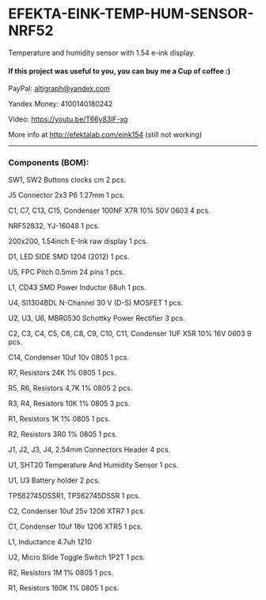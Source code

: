 # EFEKTA-EINK-TEMP-HUM-SENSOR-NRF52

Temperature and humidity sensor with 1.54 e-ink display.

#### If this project was useful to you, you can buy me a Cup of coffee :)

PayPal: altigraph@yandex.com

Yandex Money: 4100140180242

Video: https://youtu.be/T66y83lF-xg

More info at http://efektalab.com/eink154 (still not working)

---

### Components (BOM):

SW1, SW2 Buttons clocks cm 2 pcs.

J5 Connector 2x3 P6 1.27mm 1 pcs.

C1, C7, C13, C15, Condenser 100NF X7R 10% 50V 0603 4 pcs.

NRF52832, YJ-16048 1 pcs.

200x200, 1.54inch E-Ink raw display 1 pcs.

D1, LED SIDE SMD 1204 (2012) 1 pcs.

U5, FPC Pitch 0.5mm 24 pins 1 pcs.

L1, CD43 SMD Power Inductor 68uh 1 pcs.

U4, SI1304BDL N-Channel 30 V (D-S) MOSFET 1 pcs.

U2, U3, U6, MBR0530 Schottky Power Rectifier 3 pcs.

C2, C3, C4, C5, C6, C8, C9, C10, C11, Condenser 1UF X5R 10% 16V 0603 9 pcs.

C14, Condenser 10uf 10v 0805 1 pcs.

R7, Resistors 24K 1% 0805 1 pcs.

R5, R6, Resistors 4,7K 1% 0805 2 pcs.

R3, R4, Resistors 10K 1% 0805 3 pcs.

R1, Resistors 1K 1% 0805 1 pcs.

R2, Resistors 3R0 1% 0805 1 pcs.

J1, J2, J3, J4, 2.54mm Connectors Header 4 pcs.

U1, SHT20 Temperature And Humidity Sensor 1 pcs.

U1, U3 Battery holder 2 pcs.

TPS62745DSSR1, TPS62745DSSR 1 pcs.

C2, Condenser 10uf 25v 1206 XTR7 1 pcs.

C1, Condenser 10uf 16v 1206 XTR5 1 pcs.

L1, Inductance 4.7uh 1210

U2, Micro Slide Toggle Switch 1P2T 1 pcs.

R2, Resistors 1M 1% 0805 1 pcs.

R1, Resistors 160K 1% 0805 1 pcs.


